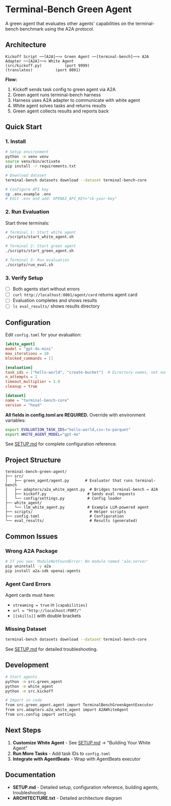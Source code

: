 # Terminal-Bench Green Agent

A green agent that evaluates other agents' capabilities on the terminal-bench benchmark using the A2A protocol.

## Architecture

```
Kickoff Script ──[A2A]──> Green Agent ──[terminal-bench]──> A2A Adapter ──[A2A]──> White Agent
(src/kickoff.py)          (port 9999)                       (translates)          (port 8001)
```

**Flow:**
1. Kickoff sends task config to green agent via A2A
2. Green agent runs terminal-bench harness
3. Harness uses A2A adapter to communicate with white agent
4. White agent solves tasks and returns results
5. Green agent collects results and reports back

## Quick Start

### 1. Install

```bash
# Setup environment
python -m venv venv
source venv/bin/activate
pip install -r requirements.txt

# Download dataset
terminal-bench datasets download --dataset terminal-bench-core

# Configure API key
cp .env.example .env
# Edit .env and add: OPENAI_API_KEY="sk-your-key"
```

### 2. Run Evaluation

Start three terminals:

```bash
# Terminal 1: Start white agent
./scripts/start_white_agent.sh

# Terminal 2: Start green agent
./scripts/start_green_agent.sh

# Terminal 3: Run evaluation
./scripts/run_eval.sh
```

### 3. Verify Setup

- [ ] Both agents start without errors
- [ ] `curl http://localhost:8001/agent/card` returns agent card
- [ ] Evaluation completes and shows results
- [ ] `ls eval_results/` shows results directory

## Configuration

Edit `config.toml` for your evaluation:

```toml
[white_agent]
model = "gpt-4o-mini"
max_iterations = 10
blocked_commands = []

[evaluation]
task_ids = ["hello-world", "create-bucket"]  # Directory names, not numbers
n_attempts = 1
timeout_multiplier = 1.0
cleanup = true

[dataset]
name = "terminal-bench-core"
version = "head"
```

**All fields in config.toml are REQUIRED.** Override with environment variables:

```bash
export EVALUATION_TASK_IDS="hello-world,csv-to-parquet"
export WHITE_AGENT_MODEL="gpt-4o"
```

See [SETUP.md](SETUP.md) for complete configuration reference.

## Project Structure

```
terminal-bench-green-agent/
├── src/
│   ├── green_agent/agent.py       # Evaluator that runs terminal-bench
│   ├── adapters/a2a_white_agent.py  # Bridges terminal-bench ↔ A2A
│   ├── kickoff.py                  # Sends eval requests
│   └── config/settings.py          # Config loader
├── white_agent/
│   └── llm_white_agent.py          # Example LLM-powered agent
├── scripts/                         # Helper scripts
├── config.toml                      # Configuration
└── eval_results/                    # Results (generated)
```

## Common Issues

### Wrong A2A Package
```bash
# If you see: ModuleNotFoundError: No module named 'a2a.server'
pip uninstall -y a2a
pip install a2a-sdk openai-agents
```

### Agent Card Errors
Agent cards must have:
- `streaming = true` in `[capabilities]`
- `url = "http://localhost:PORT/"`
- `[[skills]]` with double brackets

### Missing Dataset
```bash
terminal-bench datasets download --dataset terminal-bench-core
```

See [SETUP.md](SETUP.md) for detailed troubleshooting.

## Development

```bash
# Start agents
python -m src.green_agent
python -m white_agent
python -m src.kickoff

# Import in code
from src.green_agent.agent import TerminalBenchGreenAgentExecutor
from src.adapters.a2a_white_agent import A2AWhiteAgent
from src.config import settings
```

## Next Steps

1. **Customize White Agent** - See [SETUP.md](SETUP.md) → "Building Your White Agent"
2. **Run More Tasks** - Add task IDs to `config.toml`
3. **Integrate with AgentBeats** - Wrap with AgentBeats executor

## Documentation

- **SETUP.md** - Detailed setup, configuration reference, building agents, troubleshooting
- **ARCHITECTURE.txt** - Detailed architecture diagram
